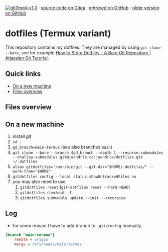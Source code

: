 [![git3moji–v1.0](https://img.shields.io/badge/git3moji–v1.0-%E2%9A%A1%EF%B8%8F%F0%9F%90%9B%F0%9F%93%BA%F0%9F%91%AE%F0%9F%94%A4-fffad8.svg?style=flat-square)](https://robinpokorny.github.io/git3moji/)
 · [source code on Gitea](https://gitea.jaandrle.cz/jaandrle/dotfiles)
 · [*mirrored* on GitHub](https://github.com/jaandrle/dotfiles)
 · [older version on GitHub](https://github.com/jaandrle/dotfiles-old)

# dotfiles **(Termux variant)**
This repository contains my dotfiles. They are managed by using `git clone --bare`,
see for example [How to Store Dotfiles - A Bare Git Repository \| Atlassian Git Tutorial](https://www.atlassian.com/git/tutorials/dotfiles).

## Quick links
- [On a new machine](#on-a-new-machine)
- [Files overview](#files-overview)

## Files overview

## On a new machine
1. install git
1. `cd ~`
1. `gd_branch=main-termux` (see also branches `main`)
1. `git clone --bare --branch $gd_branch --depth 1 --recurse-submodules --shallow-submodules git@jaandrle.cz:jaandrle/dotfiles.git ~/.dotfiles`
1. `alias gitdotfiles='/usr/bin/git --git-dir="$HOME/.dotfiles/" --work-tree="$HOME"'`
1. `gitdotfiles config --local status.showUntrackedFiles no`
1. you may also need to use
	1. `gitdotfiles reset` (`git-dotfiles reset --hard HEAD`)
	1. `gitdotfiles checkout -f`
	1. `gitdotfiles submodule update --init --recursive`

## Log
- for some reason I have to add branch to `.git/config` manually.
```ini
[branch "main-termux"]
	remote = origin
	merge = refs/heads/main-termux
```
